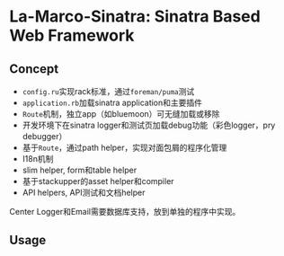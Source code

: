 # La-Marco-Sinatra: Sinatra Based Web Framework

## Concept

- `config.ru`实现rack标准，通过`foreman/puma`测试
- `application.rb`加载sinatra application和主要插件
- `Route`机制，独立app（如bluemoon）可无缝加载或移除
- 开发环境下在sinatra logger和测试页加载debug功能（彩色logger，pry debugger）
- 基于`Route`，通过path helper，实现对面包屑的程序化管理
- I18n机制
- slim helper, form和table helper
- 基于stackupper的asset helper和compiler
- API helpers, API测试和文档helper

Center Logger和Email需要数据库支持，放到单独的程序中实现。

## Usage
